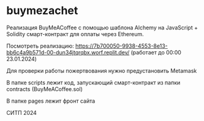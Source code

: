# buymezachet
Реализация BuyMeACoffee с помощью шаблона Alchemy на JavaScript + Solidity смарт-контракт для оплаты через Ethereum.

Посмотреть реализацию: https://7b700050-9938-4553-8e13-bb6c4a9b571d-00-dun34jtqrqbx.worf.replit.dev/ (работает до 00:00 23.01.2024)

Для проверки работы пожертвования нужно предустановить Metamask

В папке scripts лежит код, запускающий смарт-контракт из папки contracts (BuyMeACoffee.sol)

В папке pages лежит фронт сайта

СИТП 2024

